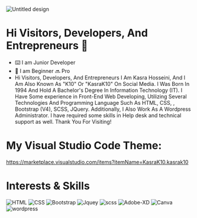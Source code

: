 ![Untitled design](https://github.com/KASRA10/KASRA10/assets/76257704/d93376f8-c970-4535-a84b-723dc1afa92a)
# Hi Visitors, Developers, And Entrepreneurs 👋
- ⌨️ I am Junior Developer
- 🔔 I am Beginner 🔜 Pro
- Hi Visitors, Developers, And Entrepreneurs
I Am Kasra Hosseini, And I Am Also Known As "K10" Or "KasraK10" On Social Media. I Was Born In 1994 And Hold A Bachelor's Degree In Information Technology (IT). I Have Some experience in Front-End Web Developing, Utilizing Several Technologies And Programming Language Such As HTML, CSS, , Bootstrap (V4), SCSS, JQuery. Additionally, I Also Work As A Wordpress Administrator. I have required some skills in Help desk and technical support as well.
Thank You For Visiting!

# My Visual Studio Code Theme:
https://marketplace.visualstudio.com/items?itemName=KasraK10.kasrak10

# Interests & Skills
![HTML](https://github.com/KASRA10/KASRA10/assets/76257704/5da5035e-1c4a-4f4d-9745-b55981e13d74)
![CSS](https://github.com/KASRA10/KASRA10/assets/76257704/a274e5d7-66fe-4b7e-8eff-f203d6bf505c)
![Bootstrap](https://github.com/KASRA10/KASRA10/assets/76257704/185a965d-5584-4b30-9ef9-e7d5774b55ce)
![Jquey](https://github.com/KASRA10/KASRA10/assets/76257704/eb72174b-084c-499c-8f2a-5f5da5665294)
![scss](https://github.com/KASRA10/KASRA10/assets/76257704/b410d6b5-6200-41b8-960e-96e3966e4b42)
![Adobe-XD](https://github.com/KASRA10/KASRA10/assets/76257704/af8c30e7-533a-4384-bf9c-84061bef60b2)
![Canva](https://github.com/KASRA10/KASRA10/assets/76257704/4943a16d-be7a-4acd-be6e-e7930ffd227b)
![wordpress](https://github.com/KASRA10/KASRA10/assets/76257704/99069188-c508-4238-a148-4d035720079d)
